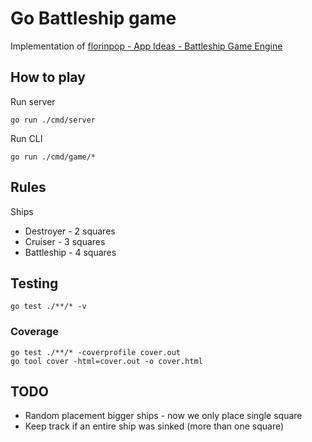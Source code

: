 # Go Battleship game

Implementation of [florinpop - App Ideas - Battleship Game Engine](https://github.com/florinpop17/app-ideas/blob/master/Projects/3-Advanced/Battleship-Game-Engine.md)

## How to play

Run server
```
go run ./cmd/server
```

Run CLI
```
go run ./cmd/game/*
```


## Rules

Ships
* Destroyer - 2 squares
* Cruiser - 3 squares
* Battleship - 4 squares

## Testing

```
go test ./**/* -v
```

### Coverage
```
go test ./**/* -coverprofile cover.out
go tool cover -html=cover.out -o cover.html
```

## TODO

* Random placement bigger ships - now we only place single square
* Keep track if an entire ship was sinked (more than one square)